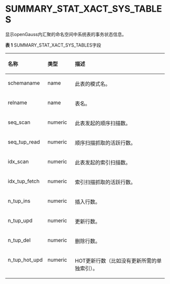 # SUMMARY\_STAT\_XACT\_SYS\_TABLES

显示openGauss内汇聚的命名空间中系统表的事务状态信息。

**表 1**  SUMMARY\_STAT\_XACT\_SYS\_TABLES字段

<a name="zh-cn_topic_0237122604_table157278311218"></a>
<table><thead align="left"><tr id="zh-cn_topic_0237122604_row138291831027"><th class="cellrowborder" valign="top" width="18.96%" id="mcps1.2.4.1.1"><p id="zh-cn_topic_0237122604_p88299311215"><a name="zh-cn_topic_0237122604_p88299311215"></a><a name="zh-cn_topic_0237122604_p88299311215"></a><strong id="zh-cn_topic_0237122604_b3829153328"><a name="zh-cn_topic_0237122604_b3829153328"></a><a name="zh-cn_topic_0237122604_b3829153328"></a>名称</strong></p>
</th>
<th class="cellrowborder" valign="top" width="17.39%" id="mcps1.2.4.1.2"><p id="zh-cn_topic_0237122604_p882912312214"><a name="zh-cn_topic_0237122604_p882912312214"></a><a name="zh-cn_topic_0237122604_p882912312214"></a><strong id="zh-cn_topic_0237122604_b88300318217"><a name="zh-cn_topic_0237122604_b88300318217"></a><a name="zh-cn_topic_0237122604_b88300318217"></a>类型</strong></p>
</th>
<th class="cellrowborder" valign="top" width="63.65%" id="mcps1.2.4.1.3"><p id="zh-cn_topic_0237122604_p383017314212"><a name="zh-cn_topic_0237122604_p383017314212"></a><a name="zh-cn_topic_0237122604_p383017314212"></a><strong id="zh-cn_topic_0237122604_b148308310219"><a name="zh-cn_topic_0237122604_b148308310219"></a><a name="zh-cn_topic_0237122604_b148308310219"></a>描述</strong></p>
</th>
</tr>
</thead>
<tbody><tr id="zh-cn_topic_0237122604_row19830232029"><td class="cellrowborder" valign="top" width="18.96%" headers="mcps1.2.4.1.1 "><p id="zh-cn_topic_0237122604_p58301030211"><a name="zh-cn_topic_0237122604_p58301030211"></a><a name="zh-cn_topic_0237122604_p58301030211"></a>schemaname</p>
</td>
<td class="cellrowborder" valign="top" width="17.39%" headers="mcps1.2.4.1.2 "><p id="zh-cn_topic_0237122604_p3830631425"><a name="zh-cn_topic_0237122604_p3830631425"></a><a name="zh-cn_topic_0237122604_p3830631425"></a>name</p>
</td>
<td class="cellrowborder" valign="top" width="63.65%" headers="mcps1.2.4.1.3 "><p id="zh-cn_topic_0237122604_p68301831327"><a name="zh-cn_topic_0237122604_p68301831327"></a><a name="zh-cn_topic_0237122604_p68301831327"></a>此表的模式名。</p>
</td>
</tr>
<tr id="zh-cn_topic_0237122604_row10830939213"><td class="cellrowborder" valign="top" width="18.96%" headers="mcps1.2.4.1.1 "><p id="zh-cn_topic_0237122604_p88301831025"><a name="zh-cn_topic_0237122604_p88301831025"></a><a name="zh-cn_topic_0237122604_p88301831025"></a>relname</p>
</td>
<td class="cellrowborder" valign="top" width="17.39%" headers="mcps1.2.4.1.2 "><p id="zh-cn_topic_0237122604_p1883053721"><a name="zh-cn_topic_0237122604_p1883053721"></a><a name="zh-cn_topic_0237122604_p1883053721"></a>name</p>
</td>
<td class="cellrowborder" valign="top" width="63.65%" headers="mcps1.2.4.1.3 "><p id="zh-cn_topic_0237122604_p16830932214"><a name="zh-cn_topic_0237122604_p16830932214"></a><a name="zh-cn_topic_0237122604_p16830932214"></a>表名。</p>
</td>
</tr>
<tr id="zh-cn_topic_0237122604_row18318319211"><td class="cellrowborder" valign="top" width="18.96%" headers="mcps1.2.4.1.1 "><p id="zh-cn_topic_0237122604_p1983114310216"><a name="zh-cn_topic_0237122604_p1983114310216"></a><a name="zh-cn_topic_0237122604_p1983114310216"></a>seq_scan</p>
</td>
<td class="cellrowborder" valign="top" width="17.39%" headers="mcps1.2.4.1.2 "><p id="zh-cn_topic_0237122604_p12831631927"><a name="zh-cn_topic_0237122604_p12831631927"></a><a name="zh-cn_topic_0237122604_p12831631927"></a>numeric</p>
</td>
<td class="cellrowborder" valign="top" width="63.65%" headers="mcps1.2.4.1.3 "><p id="zh-cn_topic_0237122604_p138311634213"><a name="zh-cn_topic_0237122604_p138311634213"></a><a name="zh-cn_topic_0237122604_p138311634213"></a>此表发起的顺序扫描数。</p>
</td>
</tr>
<tr id="zh-cn_topic_0237122604_row28310318212"><td class="cellrowborder" valign="top" width="18.96%" headers="mcps1.2.4.1.1 "><p id="zh-cn_topic_0237122604_p383111315212"><a name="zh-cn_topic_0237122604_p383111315212"></a><a name="zh-cn_topic_0237122604_p383111315212"></a>seq_tup_read</p>
</td>
<td class="cellrowborder" valign="top" width="17.39%" headers="mcps1.2.4.1.2 "><p id="zh-cn_topic_0237122604_p98311531324"><a name="zh-cn_topic_0237122604_p98311531324"></a><a name="zh-cn_topic_0237122604_p98311531324"></a>numeric</p>
</td>
<td class="cellrowborder" valign="top" width="63.65%" headers="mcps1.2.4.1.3 "><p id="zh-cn_topic_0237122604_p883153826"><a name="zh-cn_topic_0237122604_p883153826"></a><a name="zh-cn_topic_0237122604_p883153826"></a>顺序扫描抓取的活跃行数。</p>
</td>
</tr>
<tr id="zh-cn_topic_0237122604_row8831931527"><td class="cellrowborder" valign="top" width="18.96%" headers="mcps1.2.4.1.1 "><p id="zh-cn_topic_0237122604_p208321731122"><a name="zh-cn_topic_0237122604_p208321731122"></a><a name="zh-cn_topic_0237122604_p208321731122"></a>idx_scan</p>
</td>
<td class="cellrowborder" valign="top" width="17.39%" headers="mcps1.2.4.1.2 "><p id="zh-cn_topic_0237122604_p188328312213"><a name="zh-cn_topic_0237122604_p188328312213"></a><a name="zh-cn_topic_0237122604_p188328312213"></a>numeric</p>
</td>
<td class="cellrowborder" valign="top" width="63.65%" headers="mcps1.2.4.1.3 "><p id="zh-cn_topic_0237122604_p1283212314213"><a name="zh-cn_topic_0237122604_p1283212314213"></a><a name="zh-cn_topic_0237122604_p1283212314213"></a>此表发起的索引扫描数。</p>
</td>
</tr>
<tr id="zh-cn_topic_0237122604_row1483211311219"><td class="cellrowborder" valign="top" width="18.96%" headers="mcps1.2.4.1.1 "><p id="zh-cn_topic_0237122604_p983223724"><a name="zh-cn_topic_0237122604_p983223724"></a><a name="zh-cn_topic_0237122604_p983223724"></a>idx_tup_fetch</p>
</td>
<td class="cellrowborder" valign="top" width="17.39%" headers="mcps1.2.4.1.2 "><p id="zh-cn_topic_0237122604_p58321532210"><a name="zh-cn_topic_0237122604_p58321532210"></a><a name="zh-cn_topic_0237122604_p58321532210"></a>numeric</p>
</td>
<td class="cellrowborder" valign="top" width="63.65%" headers="mcps1.2.4.1.3 "><p id="zh-cn_topic_0237122604_p28321031425"><a name="zh-cn_topic_0237122604_p28321031425"></a><a name="zh-cn_topic_0237122604_p28321031425"></a>索引扫描抓取的活跃行数。</p>
</td>
</tr>
<tr id="zh-cn_topic_0237122604_row18321937215"><td class="cellrowborder" valign="top" width="18.96%" headers="mcps1.2.4.1.1 "><p id="zh-cn_topic_0237122604_p0832231528"><a name="zh-cn_topic_0237122604_p0832231528"></a><a name="zh-cn_topic_0237122604_p0832231528"></a>n_tup_ins</p>
</td>
<td class="cellrowborder" valign="top" width="17.39%" headers="mcps1.2.4.1.2 "><p id="zh-cn_topic_0237122604_p1783211311212"><a name="zh-cn_topic_0237122604_p1783211311212"></a><a name="zh-cn_topic_0237122604_p1783211311212"></a>numeric</p>
</td>
<td class="cellrowborder" valign="top" width="63.65%" headers="mcps1.2.4.1.3 "><p id="zh-cn_topic_0237122604_p5833634210"><a name="zh-cn_topic_0237122604_p5833634210"></a><a name="zh-cn_topic_0237122604_p5833634210"></a>插入行数。</p>
</td>
</tr>
<tr id="zh-cn_topic_0237122604_row20833136219"><td class="cellrowborder" valign="top" width="18.96%" headers="mcps1.2.4.1.1 "><p id="zh-cn_topic_0237122604_p13833143729"><a name="zh-cn_topic_0237122604_p13833143729"></a><a name="zh-cn_topic_0237122604_p13833143729"></a>n_tup_upd</p>
</td>
<td class="cellrowborder" valign="top" width="17.39%" headers="mcps1.2.4.1.2 "><p id="zh-cn_topic_0237122604_p88331034217"><a name="zh-cn_topic_0237122604_p88331034217"></a><a name="zh-cn_topic_0237122604_p88331034217"></a>numeric</p>
</td>
<td class="cellrowborder" valign="top" width="63.65%" headers="mcps1.2.4.1.3 "><p id="zh-cn_topic_0237122604_p10833435211"><a name="zh-cn_topic_0237122604_p10833435211"></a><a name="zh-cn_topic_0237122604_p10833435211"></a>更新行数。</p>
</td>
</tr>
<tr id="zh-cn_topic_0237122604_row08331731216"><td class="cellrowborder" valign="top" width="18.96%" headers="mcps1.2.4.1.1 "><p id="zh-cn_topic_0237122604_p5834636212"><a name="zh-cn_topic_0237122604_p5834636212"></a><a name="zh-cn_topic_0237122604_p5834636212"></a>n_tup_del</p>
</td>
<td class="cellrowborder" valign="top" width="17.39%" headers="mcps1.2.4.1.2 "><p id="zh-cn_topic_0237122604_p148341036218"><a name="zh-cn_topic_0237122604_p148341036218"></a><a name="zh-cn_topic_0237122604_p148341036218"></a>numeric</p>
</td>
<td class="cellrowborder" valign="top" width="63.65%" headers="mcps1.2.4.1.3 "><p id="zh-cn_topic_0237122604_p138342031622"><a name="zh-cn_topic_0237122604_p138342031622"></a><a name="zh-cn_topic_0237122604_p138342031622"></a>删除行数。</p>
</td>
</tr>
<tr id="zh-cn_topic_0237122604_row48343311216"><td class="cellrowborder" valign="top" width="18.96%" headers="mcps1.2.4.1.1 "><p id="zh-cn_topic_0237122604_p108348318211"><a name="zh-cn_topic_0237122604_p108348318211"></a><a name="zh-cn_topic_0237122604_p108348318211"></a>n_tup_hot_upd</p>
</td>
<td class="cellrowborder" valign="top" width="17.39%" headers="mcps1.2.4.1.2 "><p id="zh-cn_topic_0237122604_p108351931124"><a name="zh-cn_topic_0237122604_p108351931124"></a><a name="zh-cn_topic_0237122604_p108351931124"></a>numeric</p>
</td>
<td class="cellrowborder" valign="top" width="63.65%" headers="mcps1.2.4.1.3 "><p id="zh-cn_topic_0237122604_p19835935212"><a name="zh-cn_topic_0237122604_p19835935212"></a><a name="zh-cn_topic_0237122604_p19835935212"></a>HOT更新行数（比如没有更新所需的单独索引）。</p>
</td>
</tr>
</tbody>
</table>

